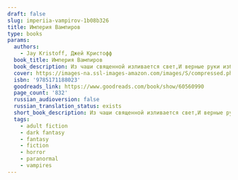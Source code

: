 ```yaml
---
draft: false
slug: imperiia-vampirov-1b08b326
title: Империя Вампиров
type: books
params:
  authors:
    - Jay Kristoff, Джей Кристофф
  book_title: Империя Вампиров
  book_description: Из чаши священной изливается свет,И верные руки избавят от бед.Перед светлыми давший обед,Один человек вернет небу свет.С последнего рассвета прошло двадцать семь лет. Вот уже почти три десятилетия вампиры ведут войну с человечеством; они строят свою бессмертную империю, разрывая в клочья нашу. От человечества остаются немногие крохотные искорки света в море тьмы.Габриэль де Леон – угодник-среброносец, член священного братства, посвятившего себя защите государства и церкви от созданий ночи. Но даже весь Серебряный орден оказался не в силах сдержать прилив, когда свет дня покинул нас, и во остался один только Габриэль.В плену у тех самых чудовищ, которых он поклялся уничтожить, последний угодник-среброносец вынужден рассказывать свою историю. Историю легендарных сражений и запретной любви, утраченной веры и новых друзей, Войн крови и Вечного Короля, а также поисков последней надежды человечества – Священного Грааля.
  cover: https://images-na.ssl-images-amazon.com/images/S/compressed.photo.goodreads.com/books/1646588774i/60560990.jpg
  isbn: '9785171188023'
  goodreads_link: https://www.goodreads.com/book/show/60560990
  page_count: '832'
  russian_audioversion: false
  russian_translation_status: exists
  short_book_description: Из чаши священной изливается свет,И верные руки избавят от бед.Перед светлыми давший обед,Один человек вернет небу свет.С последнего рассвета прошло двадцать семь лет. Вот уже почти три...
  tags:
    - adult fiction
    - dark fantasy
    - fantasy
    - fiction
    - horror
    - paranormal
    - vampires
---
```

